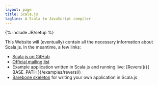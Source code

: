 ```yaml
---
layout: page
title: Scala.js
tagline: A Scala to JavaScript compiler
---
```

{% include JB/setup %}

This Website will (eventually) contain all the necessary information about
Scala.js. In the meantime, a few links:

*   [Scala.js on GitHub](https://github.com/lampepfl/scala-js)
*   [Official mailing list](https://groups.google.com/forum/?fromgroups#!forum/scala-js)
*   Example application written in Scala.js and running live:
    [Reversi]({{ BASE_PATH }}/examples/reversi/)
*   [Barebone skeleton](https://github.com/sjrd/scala-js-example-app)
    for writing your own application in Scala.js
